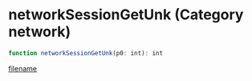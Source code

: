 # networkSessionGetUnk (Category network)

```js
function networkSessionGetUnk(p0: int): int
```

[filename](networkSessionGetUnk_m.md ':include')